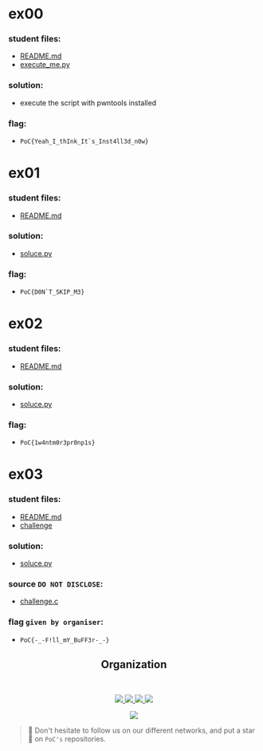 # ex00
### student files:
- [README.md](ex00/README.md)
- [execute_me.py](ex00/execute_me.py)
### solution:
- execute the script with pwntools installed
### flag:
- ``PoC{Yeah_I_thInk_It`s_Inst4ll3d_n0w}``

# ex01
### student files:
- [README.md](ex01/README.md)
### solution:
- [soluce.py](ex01/soluce.py)
### flag:
- ``PoC{D0N`T_SKIP_M3}``

# ex02
### student files:
- [README.md](ex02/README.md)
### solution:
- [soluce.py](ex02/soluce.py)
### flag:
- ``PoC{1w4ntm0r3pr0np1s}``

# ex03
### student files:
- [README.md](ex03/README.md)
- [challenge](ex03/challenge)
### solution:
- [soluce.py](ex03/soluce.py)
### source `DO NOT DISCLOSE`:
- [challenge.c](ex03/challenge.c)
### flag `given by organiser`:
- ``PoC{-_-F!ll_mY_BuFF3r-_-}``

<h2 align=center>
Organization
</h2>
<br/>
<p align='center'>
    <a href="https://www.linkedin.com/company/pocinnovation/mycompany/">
        <img src="https://img.shields.io/badge/LinkedIn-0077B5?style=for-the-badge&logo=linkedin&logoColor=white">
    </a>
    <a href="https://www.instagram.com/pocinnovation/">
        <img src="https://img.shields.io/badge/Instagram-E4405F?style=for-the-badge&logo=instagram&logoColor=white">
    </a>
    <a href="https://twitter.com/PoCInnovation">
        <img src="https://img.shields.io/badge/Twitter-1DA1F2?style=for-the-badge&logo=twitter&logoColor=white">
    </a>
    <a href="https://discord.com/invite/Yqq2ADGDS7">
        <img src="https://img.shields.io/badge/Discord-7289DA?style=for-the-badge&logo=discord&logoColor=white">
    </a>
</p>
<p align=center>
    <a href="https://www.poc-innovation.fr/">
        <img src="https://img.shields.io/badge/WebSite-1a2b6d?style=for-the-badge&logo=GitHub Sponsors&logoColor=white">
    </a>
</p>

> :rocket: Don't hesitate to follow us on our different networks, and put a star 🌟 on `PoC's` repositories.